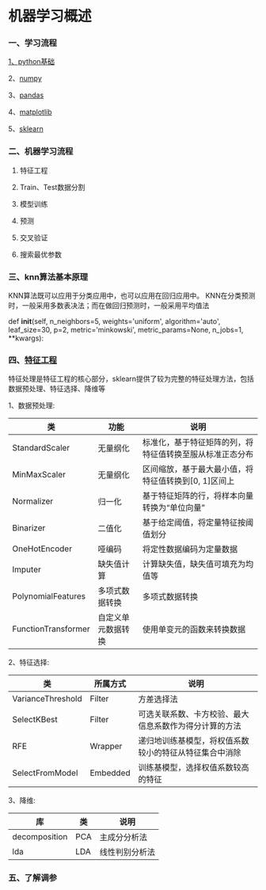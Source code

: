 # 机器学习概述
### 一、学习流程

[1、python基础](https://github.com/wujuhong/machine_learning/python_basic)

2、[numpy](https://github.com/wujuhong/machine_learning/numpy_demo)

3、[pandas](https://github.com/wujuhong/machine_learning/pandas_demo)

4、[matplotlib](https://github.com/wujuhong/machine_learning/matplotlib_demo)

5、[sklearn](https://github.com/wujuhong/machine_learning/sklearn_demo)

### 二、机器学习流程

1. 特征工程

2. Train、Test数据分割
3. 模型训练
4. 预测
5. 交叉验证
6. 搜索最优参数

### 三、knn算法基本原理

KNN算法既可以应用于分类应用中，也可以应用在回归应用中。
KNN在分类预测时，一般采用多数表决法；而在做回归预测时，一般采用平均值法


def __init__(self, n_neighbors=5,
                 weights='uniform', algorithm='auto', leaf_size=30,
                 p=2, metric='minkowski', metric_params=None, n_jobs=1,
                 **kwargs):

### 四、[特征工程](<https://www.cnblogs.com/jasonfreak/p/5448385.html>)

特征处理是特征工程的核心部分，sklearn提供了较为完整的特征处理方法，包括数据预处理、特征选择、降维等

1、数据预处理:

| 类                  | 功能               | 说明                                                     |
| ------------------- | ------------------ | -------------------------------------------------------- |
| StandardScaler      | 无量纲化           | 标准化，基于特征矩阵的列，将特征值转换至服从标准正态分布 |
| MinMaxScaler        | 无量纲化           | 区间缩放，基于最大最小值，将特征值转换到[0, 1]区间上     |
| Normalizer          | 归一化             | 基于特征矩阵的行，将样本向量转换为“单位向量”             |
| Binarizer           | 二值化             | 基于给定阈值，将定量特征按阈值划分                       |
| OneHotEncoder       | 哑编码             | 将定性数据编码为定量数据                                 |
| Imputer             | 缺失值计算         | 计算缺失值，缺失值可填充为均值等                         |
| PolynomialFeatures  | 多项式数据转换     | 多项式数据转换                                           |
| FunctionTransformer | 自定义单元数据转换 | 使用单变元的函数来转换数据                               |

2、特征选择:

| 类                | 所属方式 | 说明                                                   |
| ----------------- | -------- | ------------------------------------------------------ |
| VarianceThreshold | Filter   | 方差选择法                                             |
| SelectKBest       | Filter   | 可选关联系数、卡方校验、最大信息系数作为得分计算的方法 |
| RFE               | Wrapper  | 递归地训练基模型，将权值系数较小的特征从特征集合中消除 |
| SelectFromModel   | Embedded | 训练基模型，选择权值系数较高的特征                     |

3、降维:

| 库            | 类   | 说明           |
| ------------- | ---- | -------------- |
| decomposition | PCA  | 主成分分析法   |
| lda           | LDA  | 线性判别分析法 |

### 五、了解调参